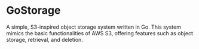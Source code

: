 # GoStorage
A simple, S3-inspired object storage system written in Go. This system mimics the basic functionalities of AWS S3, offering features such as object storage, retrieval, and deletion.
